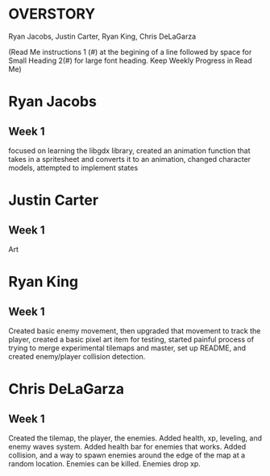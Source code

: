 # OVERSTORY
Ryan Jacobs, Justin Carter, Ryan King, Chris DeLaGarza

(Read Me instructions 1 (#) at the begining of a line followed by space for Small Heading 2(#) for large font heading. Keep Weekly Progress in Read Me)

# Ryan Jacobs
## Week 1
focused on learning the libgdx library, created an animation function that takes in a spritesheet and converts it to an animation, changed character models, attempted to implement states

# Justin Carter
## Week 1
Art

# Ryan King
## Week 1
Created basic enemy movement, then upgraded that movement to track the player, created a basic pixel art item for testing, started painful process of trying to merge experimental tilemaps and master, set up README, and created enemy/player collision detection. 

# Chris DeLaGarza
## Week 1
Created the tilemap, the player, the enemies. Added health, xp, leveling, and enemy waves system. Added health bar for enemies that works. Added collision, and a way to spawn enemies around the edge of the map at a random location. Enemies can be killed. Enemies drop xp.
